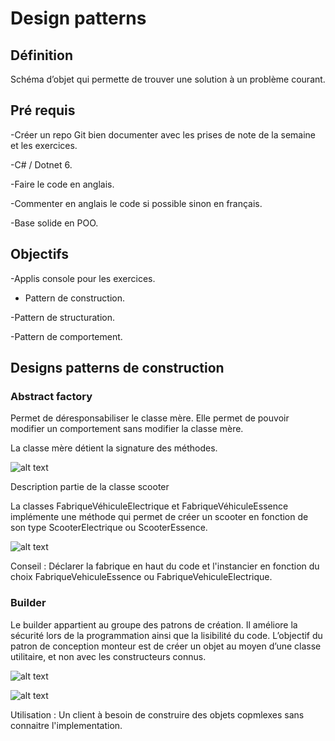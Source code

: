 # Design patterns

## Définition

Schéma d’objet qui permette de trouver une solution à un problème courant.

## Pré requis

-Créer un repo Git bien documenter avec les prises de note de la semaine et les exercices.

-C# / Dotnet 6.

-Faire le code en anglais.

-Commenter en anglais le code si possible sinon en français.

-Base solide en POO.

## Objectifs

-Applis console pour les exercices.

- Pattern de construction.

-Pattern de structuration.

-Pattern de comportement.

## Designs patterns de construction

### Abstract factory

Permet de déresponsabiliser le classe mère. Elle permet de pouvoir modifier un comportement sans modifier la classe mère.

La classe mère détient la signature des méthodes.

![alt text](./img/AbstractFactory.png)

Description partie de la classe scooter

La classes FabriqueVéhiculeElectrique et FabriqueVéhiculeEssence implémente une méthode qui permet de créer un scooter en fonction de son type ScooterElectrique ou ScooterEssence.

![alt text](./img/AbstractFactory2.png)

Conseil : Déclarer la fabrique en haut du code et l'instancier en fonction du choix FabriqueVehiculeEssence ou FabriqueVehiculeElectrique.

### Builder

Le builder appartient au groupe des patrons de création. Il améliore la sécurité lors de la programmation ainsi que la lisibilité du code. L’objectif du patron de conception monteur est de créer un objet au moyen d’une classe utilitaire, et non avec les constructeurs connus.

![alt text](./img/Builder.png)

![alt text](./img/builder2.png)

Utilisation : Un client à besoin de construire des objets copmlexes sans connaitre l'implementation.
